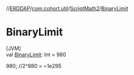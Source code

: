 //[ERDDAP](../../../index.md)/[com.cohort.util](../index.md)/[ScriptMath2](index.md)/[BinaryLimit](-binary-limit.md)

# BinaryLimit

[JVM]\
val [BinaryLimit](-binary-limit.md): Int = 980

980; //2^980 = ~1e295
